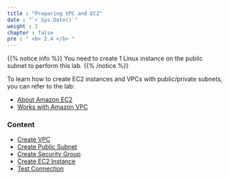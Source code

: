 ```yaml
---
title : "Preparing VPC and EC2"
date : "`r Sys.Date()`"
weight : 2
chapter : false
pre : " <b> 2.4 </b> "
---
```


{{% notice info %}}
You need to create 1 Linux instance on the public subnet to perform this lab.
{{% /notice %}}

To learn how to create EC2 instances and VPCs with public/private subnets, you can refer to the lab:
  - [About Amazon EC2](https://000004.awsstudygroup.com/en/)
  - [Works with Amazon VPC](https://000003.awsstudygroup.com/en/)

### Content
  - [Create VPC](2.4.1-createvpc/)
  - [Create Public Subnet](2.4.2-createpublicsubnet/)
  - [Create Security Group](2.4.3-createsecgroup/)
  - [Create EC2 Instance](2.4.4-createec2linux/)
  - [Test Connection](2.4.5-testconnection/)